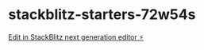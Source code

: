 # stackblitz-starters-72w54s

[Edit in StackBlitz next generation editor ⚡️](https://stackblitz.com/~/github.com/yoo78/stackblitz-starters-72w54s)